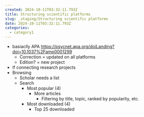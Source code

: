 ```yaml
---
created: 2024-10-11T03:32:11.793Z 
title: Structuring scientific platforms
slug: _staging/Structuring scientific platforms
date: 2024-10-11T03:32:11.793Z
categories: 
  - category1
---
```


- basiaclly APA https://psycnet.apa.org/doiLanding?doi=10.1037%2Famp0001299
	- Correction = updated on all platforms
	- Edition? = new project
- If connecting research projects
- Browsing
	- Scholar needs a list
	- Search
		- Most popular (4)
			- More articles
				- Filtering by title, topic, ranked by popularity, etc.
		- Most downloaded (4)
			- Top 25 downloaded